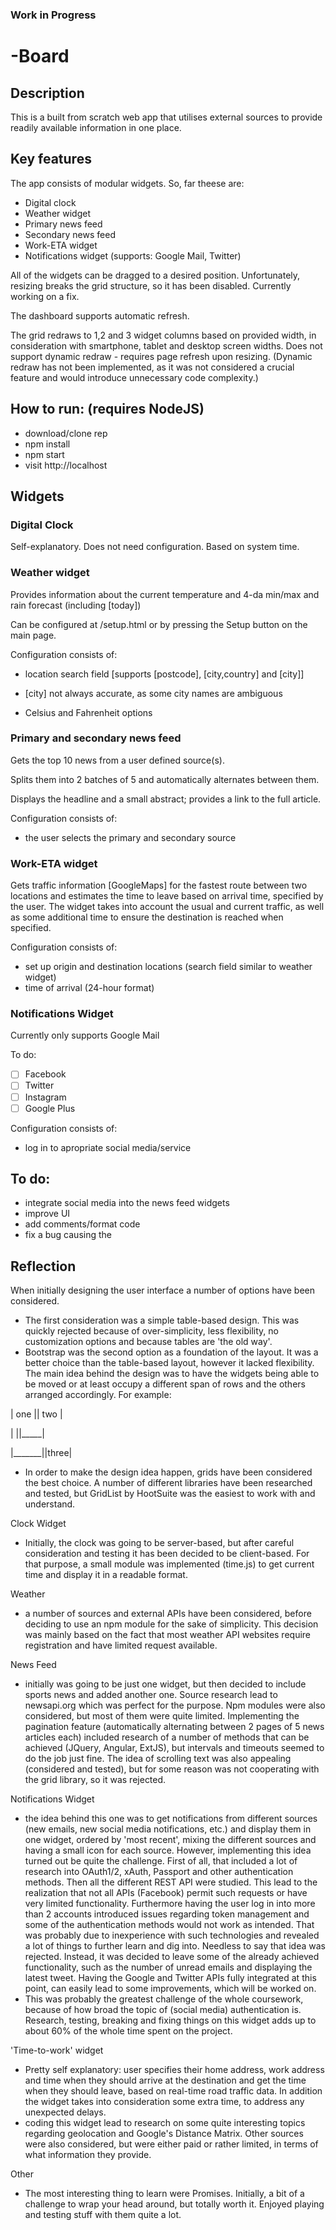 ### Work in Progress

# -Board

## Description
This is a built from scratch web app that utilises external sources to provide readily available information in one place.


## Key features
The app consists of modular widgets. So, far theese are:
- Digital clock
- Weather widget
- Primary news feed
- Secondary news feed
- Work-ETA widget
- Notifications widget (supports: Google Mail, Twitter)

All of the widgets can be dragged to a desired position.
Unfortunately, resizing breaks the grid structure, so it has been disabled. Currently working on a fix.

The dashboard supports automatic refresh.

The grid redraws to 1,2 and 3 widget columns based on provided width, in consideration with smartphone, tablet and desktop screen widths. Does not support dynamic redraw - requires page refresh upon resizing. (Dynamic redraw has not been implemented, as it was not considered a crucial feature and would introduce unnecessary code complexity.)


## How to run: (requires NodeJS)
 - download/clone rep
 - npm install
 - npm start
 - visit http://localhost


## Widgets

### Digital Clock
Self-explanatory. Does not need configuration. Based on system time.


### Weather widget
Provides information about the current temperature and 4-da min/max and rain forecast (including [today])

Can be configured at /setup.html or by pressing the Setup button on the main page.

Configuration consists of:
- location search field [supports [postcode], [city,country] and [city]]
* [city] not always accurate, as some city names are ambiguous
- Celsius and Fahrenheit options


### Primary and secondary news feed
Gets the top 10 news from a user defined source(s).

Splits them into 2 batches of 5 and automatically alternates between them.

Displays the headline and a small abstract; provides a link to the full article.

Configuration consists of:
- the user selects the primary and secondary source


### Work-ETA widget
Gets traffic information [GoogleMaps] for the fastest route between two locations and estimates the time to leave based on arrival time, specified by the user. The widget takes into account the usual and current traffic, as well as some additional time to ensure the destination is reached when specified.

Configuration consists of:
- set up origin and destination locations (search field similar to weather widget)
- time of arrival (24-hour format)


### Notifications Widget
Currently only supports Google Mail

To do:
- [ ] Facebook
- [ ] Twitter
- [ ] Instagram
- [ ] Google Plus

Configuration consists of:
- log in to apropriate social media/service


## To do:
 - integrate social media into the news feed widgets
 - improve UI
 - add comments/format code
 - fix a bug causing the


## Reflection
When initially designing the user interface a number of options have been considered.
- The first consideration was a simple table-based design. This was quickly rejected because of over-simplicity, less flexibility, no customization options and because tables are 'the old way'.
- Bootstrap was the second option as a foundation of the layout. It was a better choice than the table-based layout, however it lacked flexibility. The main idea behind the design was to have the widgets being able to be moved or at least occupy a different span of rows and the others arranged accordingly. For example:

|  one  || two |

|       ||_____|

|_______||three|


- In order to make the design idea happen, grids have been considered the best choice. A number of different libraries have been researched and tested, but GridList by HootSuite was the easiest to work with and understand.

Clock Widget
- Initially, the clock was going to be server-based, but after careful consideration and testing it has been decided to be client-based. For that purpose, a small module was implemented (time.js) to get current time and display it in a readable format.

Weather
- a number of sources and external APIs have been considered, before deciding to use an npm module for the sake of simplicity. This decision was mainly based on the fact that most weather API websites require registration and have limited request available.

News Feed
- initially was going to be just one widget, but then decided to include sports news and added another one. Source research lead to newsapi.org which was perfect for the purpose. Npm modules were also considered, but most of them were quite limited. Implementing the pagination feature (automatically alternating between 2 pages of 5 news articles each) included research of a number of methods that can be achieved (JQuery, Angular, ExtJS), but intervals and timeouts seemed to do the job just fine. The idea of scrolling text was also appealing (considered and tested), but for some reason was not cooperating with the grid library, so it was rejected.

Notifications Widget
- the idea behind this one was to get notifications from different sources (new emails, new social media notifications, etc.) and display them in one widget, ordered by 'most recent', mixing the different sources and having a small icon for each source. However, implementing this idea turned out be quite the challenge. First of all, that included a lot of research into OAuth1/2, xAuth, Passport and other authentication methods. Then all the different REST API were studied. This lead to the realization that not all APIs (Facebook) permit such requests or have very limited functionality. Furthermore having the user log in into more than 2 accounts introduced issues regarding token management and some of the authentication methods would not work as intended. That was probably due to inexperience with such technologies and revealed a lot of things to further learn and dig into. Needless to say that idea was rejected. Instead, it was decided to leave some of the already achieved functionality, such as the number of unread emails and displaying the latest tweet. Having the Google and Twitter APIs fully integrated at this point, can easily lead to some improvements, which will be worked on.
- This was probably the greatest challenge of the whole coursework, because of how broad the topic of (social media) authentication is. Research, testing, breaking and fixing things on this widget adds up to about 60% of the whole time spent on the project.

'Time-to-work' widget
- Pretty self explanatory: user specifies their home address, work address and time when they should arrive at the destination and get the time when they should leave, based on real-time road traffic data. In addition the widget takes into consideration some extra time, to address any unexpected delays.
- coding this widget lead to research on some quite interesting topics regarding geolocation and Google's Distance Matrix. Other sources were also considered, but were either paid or rather limited, in terms of what information they provide.

Other
- The most interesting thing to learn were Promises. Initially, a bit of a challenge to wrap your head around, but totally worth it. Enjoyed playing and testing stuff with them quite a lot.

